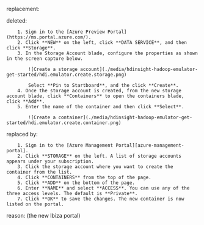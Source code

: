 replacement:

deleted:

		1. Sign in to the [Azure Preview Portal](https://ms.portal.azure.com/).
		2. Click **NEW** on the left, click **DATA SERVICE**, and then click **Storage**.
		3. In the Storage Account blade, configure the properties as shown in the screen capture below.
			
			![Create a storage account](./media/hdinsight-hadoop-emulator-get-started/hdi.emulator.create.storage.png)
		
			Select **Pin to Startboard**, and the click **Create**.
		4. Once the storage account is created, from the new storage account blade, click **Containers** to open the containers blade, click **Add**.
		5. Enter the name of the container and then click **Select**.
		
			![Create a container](./media/hdinsight-hadoop-emulator-get-started/hdi.emulator.create.container.png)

replaced by:

		1. Sign in to the [Azure Management Portal][azure-management-portal].
		2. Click **STORAGE** on the left. A list of storage accounts appears under your subscription.
		3. Click the storage account where you want to create the container from the list.
		4. Click **CONTAINERS** from the top of the page.
		5. Click **ADD** on the bottom of the page.
		6. Enter **NAME** and select **ACCESS**. You can use any of the three access levels. The default is **Private**.
		7. Click **OK** to save the changes. The new container is now listed on the portal.

reason: (the new Ibiza portal)

